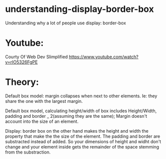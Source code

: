 # understanding-display-border-box

Understanding why a lot of people use display: border-box

# Youtube:

Courty Of Web Dev Slimplified
https://www.youtube.com/watch?v=rIO5326FgPE

# Theory:

Default box model: margin collapses when next to other elements.
Ie: they share the one with the largest margin.

Default box model, calculating height/width of box includes
Height/Width, padding and border \_ 2(assuming they are the same);
Margin doesn't account into the size of an element.

Display: border box on the other hand makes the height and width the property that make the the size of the element. The padding and border are substracted instead of added. So your dimensions of height and widht don't change and your element inside gets the remainder of the space stemming from the substraction.

